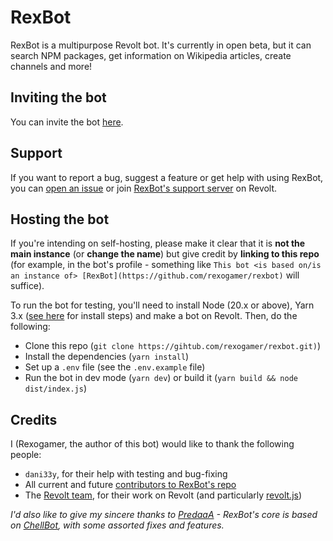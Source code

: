 # RexBot

RexBot is a multipurpose Revolt bot. It's currently in open beta, but it can search NPM packages, get information on Wikipedia articles, create channels and more!

## Inviting the bot

You can invite the bot [here](https://app.revolt.chat/bot/01FEEXZT74QWW1HSQH8B8BH1S1).

## Support

If you want to report a bug, suggest a feature or get help with using RexBot, you can [open an issue](https://github.com/rexogamer/rexbot/issues/new) or join [RexBot's support server](https://rvlt.gg/ra9dr2Rd) on Revolt.

## Hosting the bot

If you're intending on self-hosting, please make it clear that it is **not the main instance** (or **change the name**) but give credit by **linking to this repo** (for example, in the bot's profile - something like `This bot <is based on/is an instance of> [RexBot](https://github.com/rexogamer/rexbot)` will suffice).

To run the bot for testing, you'll need to install Node (20.x or above), Yarn 3.x ([see here](https://yarnpkg.com/getting-started/install) for install steps) and make a bot on Revolt. Then, do the following:

-   Clone this repo (`git clone https://gihtub.com/rexogamer/rexbot.git)`)
-   Install the dependencies (`yarn install`)
-   Set up a `.env` file (see the `.env.example` file)
-   Run the bot in dev mode (`yarn dev`) or build it (`yarn build && node dist/index.js`)

## Credits

I (Rexogamer, the author of this bot) would like to thank the following people:

-   `dani33y`, for their help with testing and bug-fixing
-   All current and future [contributors to RexBot's repo](https://github.com/Rexogamer/rexbot/graphs/contributors)
-   The [Revolt team](https://github.com/revoltchat), for their work on Revolt (and particularly [revolt.js](https://github.com/revoltchat/revolt.js))

_I'd also like to give my sincere thanks to [PredaaA](https://github.com/PredaaA) - RexBot's core is based on [ChellBot](https://github.com/PredaaA/ChellBot), with some assorted fixes and features._
